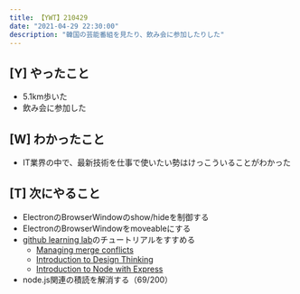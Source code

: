 ```yaml
---
title: 【YWT】210429
date: "2021-04-29 22:30:00"
description: "韓国の芸能番組を見たり、飲み会に参加したりした"
---
```


## [Y] やったこと

- 5.1km歩いた
- 飲み会に参加した

## [W] わかったこと

- IT業界の中で、最新技術を仕事で使いたい勢はけっこういることがわかった

## [T] 次にやること

- ElectronのBrowserWindowのshow/hideを制御する
- ElectronのBrowserWindowをmoveableにする
- [github learning lab](https://lab.github.com/githubtraining)のチュートリアルをすすめる
  - [Managing merge conflicts](https://lab.github.com/githubtraining/managing-merge-conflicts)
  - [Introduction to Design Thinking](https://lab.github.com/githubtraining/introduction-to-design-thinking)
  - [Introduction to Node with Express](https://lab.github.com/everydeveloper/introduction-to-node-with-express)
- node.js関連の積読を解消する（69/200）
